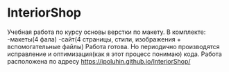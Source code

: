 # InteriorShop
Учебная работа по курсу основы верстки по макету.
В комплекте:
-макеты(4 фала)
-сайт(4 страницы, стили, изображения + вспомогательные файлы)
Работа готова. Но периодично производятся исправление и оптимизация(как я этот процесс понимаю) кода.
Работа расположена по адресу https://ipoluhin.github.io/InteriorShop/
